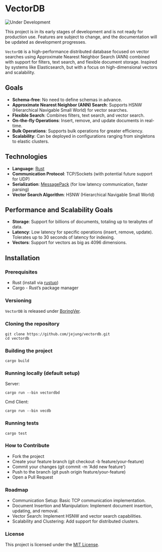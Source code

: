 # VectorDB

![Under Development](https://img.shields.io/badge/status-under%20development-yellow)

This project is in its early stages of development and is not ready for production use. Features are subject to change, and the documentation will be updated as development progresses.

`VectorDB` is a high-performance distributed database focused on vector searches using Approximate Nearest Neighbor Search (ANN) combined with support for filters, text search, and flexible document storage. Inspired by systems like Elasticsearch, but with a focus on high-dimensional vectors and scalability.

## Goals

- **Schema-free**: No need to define schemas in advance.
- **Approximate Nearest Neighbor (ANN) Search**: Supports HSNW (Hierarchical Navigable Small World) for vector searches.
- **Flexible Search**: Combines filters, text search, and vector search.
- **On-the-fly Operations**: Insert, remove, and update documents in real-time.
- **Bulk Operations**: Supports bulk operations for greater efficiency.
- **Scalability**: Can be deployed in configurations ranging from singletons to elastic clusters.

## Technologies

- **Language**: [Rust](https://www.rust-lang.org/)
- **Communication Protocol**: TCP/Sockets (with potential future support for UDP)
- **Serialization**: [MessagePack](https://msgpack.org/) (for low latency communication, faster parsing)
- **Vector Search Algorithm**: HSNW (Hierarchical Navigable Small World)

## Performance and Scalability Goals

- **Storage**: Support for billions of documents, totaling up to terabytes of data.
- **Latency**: Low latency for specific operations (insert, remove, update). Tolerates up to 30 seconds of latency for indexing.
- **Vectors**: Support for vectors as big as 4096 dimensions.

## Installation

### Prerequisites

- Rust (install via [rustup](https://rustup.rs/))
- Cargo - Rust’s package manager

### Versioning

`VectorDB` is released under [BoringVer](https://medium.com/@klauswuestefeld/boringver-ad84d272a380).

### Cloning the repository

```shell
git clone https://github.com/jejung/vectordb.git
cd vectordb
```

### Building the project

```shell
cargo build
```

### Running locally (default setup)

Server:
```shell
cargo run --bin vectordbd
```

Cmd Client:
```shell
cargo run --bin vecdb
```

### Running tests

```shell
cargo test
```

### How to Contribute

- Fork the project
- Create your feature branch (git checkout -b feature/your-feature)
- Commit your changes (git commit -m 'Add new feature')
- Push to the branch (git push origin feature/your-feature)
- Open a Pull Request

### Roadmap

- Communication Setup: Basic TCP communication implementation.
- Document Insertion and Manipulation: Implement document insertion, updating, and removal.
- Vector Search: Implement HSNW and vector search capabilities.
- Scalability and Clustering: Add support for distributed clusters.

### License

This project is licensed under the [MIT License](https://opensource.org/license/mit).
